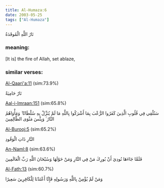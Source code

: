 ```yaml
---
title: Al-Humaza:6
date: 2003-05-25
tags: ["Al-Humaza"]
---
```

نَارُ اللَّهِ الْمُوقَدَةُ
### meaning: 
[It is] the fire of Allah, set ablaze,
### similar verses: 

[Al-Qaari'a:11](/101/11) (sim:73.9%)

نَارٌ حَامِيَةٌ

[Aal-i-Imraan:151](/3/151) (sim:65.8%)

سَنُلْقِي فِي قُلُوبِ الَّذِينَ كَفَرُوا الرُّعْبَ بِمَا أَشْرَكُوا بِاللَّهِ مَا لَمْ يُنَزِّلْ بِهِ سُلْطَانًا ۖ وَمَأْوَاهُمُ النَّارُ ۚ وَبِئْسَ مَثْوَى الظَّالِمِينَ

[Al-Burooj:5](/85/5) (sim:65.2%)

النَّارِ ذَاتِ الْوَقُودِ

[An-Naml:8](/27/8) (sim:63.6%)

فَلَمَّا جَاءَهَا نُودِيَ أَنْ بُورِكَ مَنْ فِي النَّارِ وَمَنْ حَوْلَهَا وَسُبْحَانَ اللَّهِ رَبِّ الْعَالَمِينَ

[Al-Fath:13](/48/13) (sim:60.7%)

وَمَنْ لَمْ يُؤْمِنْ بِاللَّهِ وَرَسُولِهِ فَإِنَّا أَعْتَدْنَا لِلْكَافِرِينَ سَعِيرًا
